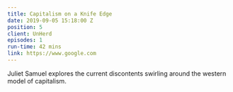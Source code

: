 ```yaml
---
title: Capitalism on a Knife Edge
date: 2019-09-05 15:18:00 Z
position: 5
client: UnHerd
episodes: 1
run-time: 42 mins
link: https://www.google.com
---
```


Juliet Samuel explores the current discontents swirling around the western model of capitalism.
